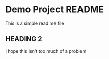 # Demo Project README

This is a simple read me file

## HEADING 2

I hope this isn't too much of a problem

